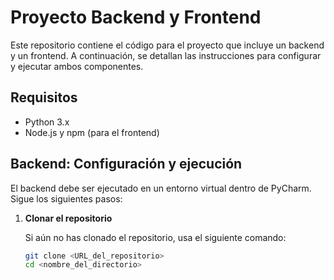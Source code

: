 # Proyecto Backend y Frontend

Este repositorio contiene el código para el proyecto que incluye un backend y un frontend. A continuación, se detallan las instrucciones para configurar y ejecutar ambos componentes.

## Requisitos

- Python 3.x
- Node.js y npm (para el frontend)

## Backend: Configuración y ejecución

El backend debe ser ejecutado en un entorno virtual dentro de PyCharm. Sigue los siguientes pasos:

1. **Clonar el repositorio**

   Si aún no has clonado el repositorio, usa el siguiente comando:
   ```bash
   git clone <URL_del_repositorio>
   cd <nombre_del_directorio>
